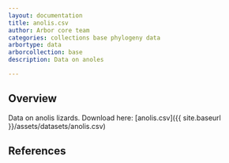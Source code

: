 ```yaml
---
layout: documentation
title: anolis.csv
author: Arbor core team
categories: collections base phylogeny data
arbortype: data
arborcollection: base
description: Data on anoles

---
```


## Overview

Data on anolis lizards. Download here: [anolis.csv]({{ site.baseurl }}/assets/datasets/anolis.csv)

## References
